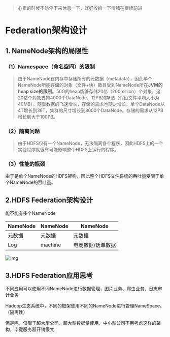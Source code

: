 > 心累的时候不妨停下来休息一下，好好收拾一下情绪在继续前进

# Federation架构设计

## 1.	NameNode架构的局限性

### （1）Namespace（命名空间）的限制

>​	由于NameNode在内存中存储所有的元数据（metadata），因此单个NameNode所能存储的对象（文件+块）数目受到NameNode所在**JVM的heap size的限制**。50G的heap能够存储20亿（200million）个对象，这20亿个对象支持4000个DataNode，12PB的存储（假设文件平均大小为40MB）。随着数据的飞速增长，存储的需求也随之增长。单个DataNode从4T增长到36T，集群的尺寸增长到8000个DataNode。存储的需求从12PB增长到大于100PB。

### （2）隔离问题

> 由于HDFS仅有一个NameNode，无法隔离各个程序，因此HDFS上的一个实验程序就很有可能影响整个HDFS上运行的程序。

### （3）性能的瓶颈

​	由于是单个NameNode的HDFS架构，因此整个HDFS文件系统的吞吐量受限于单个NameNode的吞吐量。

## 2.HDFS Federation架构设计

能不能有多个NameNode

| NameNode | NameNode | NameNode          |
| -------- | -------- | ----------------- |
| 元数据   | 元数据   | 元数据            |
| Log      | machine  | 电商数据/话单数据 |

![img](https://gitee.com/zhutiansama/MDPictureResitory/raw/master/img/20200611192812.png)

## 3.HDFS Federation应用思考

不同应用可以使用不同NameNode进行数据管理，图片业务、爬虫业务、日志审计业务

Hadoop生态系统中，不同的框架使用不同的NameNode进行管理NameSpace。（隔离性）

但是呢，仅限于超大型公司，超大型数据量使用，中小型公司不用考虑这样的架构，毕竟服务器开销很大